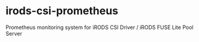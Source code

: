 # irods-csi-prometheus
Prometheus monitoring system for iRODS CSI Driver / iRODS FUSE Lite Pool Server

